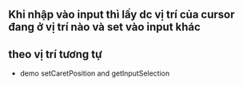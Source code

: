 ## Khi nhập vào input thì lấy dc vị trí của cursor đang ở vị trí nào và set vào input khác
## theo vị trí tương tự

* demo setCaretPosition and getInputSelection